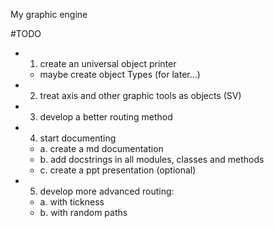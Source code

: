 My graphic engine

#TODO

- 1. create an universal object printer
	- maybe create object Types (for later...)

- 2. treat axis and other graphic tools as objects (SV)

- 3. develop a better routing method

- 4. start documenting
	- a. create a md documentation
	- b. add docstrings in all modules, classes and methods
	- c. create a ppt presentation (optional)

- 5. develop more advanced routing:
	- a. with tickness
	- b. with random paths

